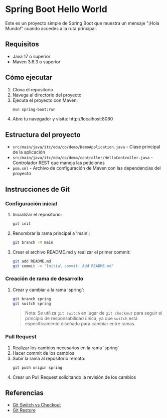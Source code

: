 # Spring Boot Hello World

Este es un proyecto simple de Spring Boot que muestra un mensaje "¡Hola Mundo!" cuando accedes a la ruta principal.

## Requisitos

- Java 17 o superior
- Maven 3.6.3 o superior

## Cómo ejecutar

1. Clona el repositorio
2. Navega al directorio del proyecto
3. Ejecuta el proyecto con Maven:
   ```bash
   mvn spring-boot:run
   ```
4. Abre tu navegador y visita: http://localhost:8080

## Estructura del proyecto

- `src/main/java/itc/edu/co/demo/DemoApplication.java` - Clase principal de la aplicación
- `src/main/java/itc/edu/co/demo/controller/HelloController.java` - Controlador REST que maneja las peticiones
- `pom.xml` - Archivo de configuración de Maven con las dependencias del proyecto

## Instrucciones de Git

### Configuración inicial

1. Inicializar el repositorio:
   ```bash
   git init
   ```

2. Renombrar la rama principal a 'main':
   ```bash
   git branch -M main
   ```

3. Crear el archivo README.md y realizar el primer commit:
   ```bash
   git add README.md
   git commit -m "Initial commit: Add README.md"
   ```

### Creación de rama de desarrollo

1. Crear y cambiar a la rama 'spring':
   ```bash
   git branch spring
   git switch spring
   ```

   > Nota: Se utiliza `git switch` en lugar de `git checkout` para seguir el principio de responsabilidad única, ya que `switch` está específicamente diseñado para cambiar entre ramas.

### Pull Request

1. Realizar los cambios necesarios en la rama 'spring'
2. Hacer commit de los cambios
3. Subir la rama al repositorio remoto:
   ```bash
   git push origin spring
   ```
4. Crear un Pull Request solicitando la revisión de los cambios

## Referencias

- [Git Switch vs Checkout](https://git-scm.com/docs/git-switch)
- [Git Restore](https://git-scm.com/docs/git-restore)
